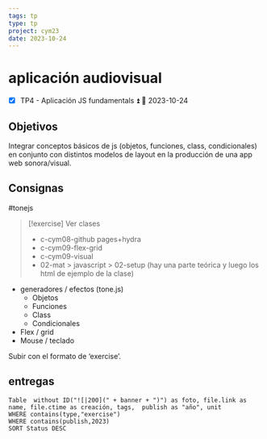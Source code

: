 ```yaml
---
tags: tp
type: tp
project: cym23
date: 2023-10-24
---
```


# aplicación audiovisual

- [x] TP4  - Aplicación JS fundamentals ⏫ 📅 2023-10-24


## Objetivos

Integrar conceptos básicos de js (objetos, funciones, class, condicionales) en conjunto con distintos modelos de layout en la producción de una app web sonora/visual.

## Consignas
#tonejs
> [!exercise] Ver clases 
> - c-cym08-github pages+hydra
> - c-cym09-flex-grid 
> - c-cym09-visual 
> - 02-mat > javascript > 02-setup (hay una parte teórica y luego los html de ejemplo de la clase)

- generadores / efectos (tone.js)
    - Objetos
    - Funciones
    - Class
    - Condicionales
- Flex / grid
- Mouse / teclado

Subir con el formato de ‘exercise’.

## entregas


```dataview
Table  without ID("![|200](" + banner + ")") as foto, file.link as name, file.ctime as creación, tags,  publish as "año", unit
WHERE contains(type,"exercise")
WHERE contains(publish,2023)
SORT Status DESC
```
